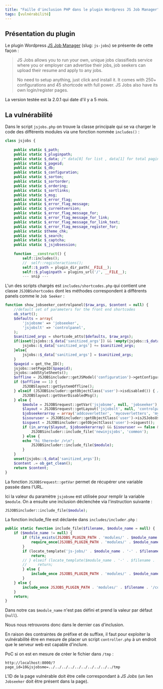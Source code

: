 ```yaml
---
title: "Faille d'inclusion PHP dans le plugin Wordpress JS Job Manager"
tags: [vulnérabilité]
---
```


## Présentation du plugin

Le plugin Wordpress [JS Job Manager](https://wordpress.org/plugins/js-jobs/) (slug: `js-jobs`) se présente de cette façon :

> JS Jobs allows you to run your own, unique jobs classifieds service where you or employer can advertise their jobs, job seekers can upload their resume and apply to any jobs.
>
> No need to setup anything, just click and install it.
> It comes with 250+ configurations and 45 shortcode with full power.
> JS Jobs also have its own login/register pages.
  
La version testée est la 2.0.1 qui date d'il y a 5 mois.

## La vulnérabilité

Dans le script `jsjobs.php` on trouve la classe principale qui se va charger le code des différents modules via une fonction nommée `includes()` :

```php
class jsjobs {                                                                                                         
                                                                                                                       
    public static $_path;                                                                                              
    public static $_pluginpath;                                                                                        
    public static $_data; /* data[0] for list , data[1] for total paginition ,data[2] fieldsorderring , data[3] userfield for form , data[4] for reply , data[5] for ticket history  , data[6] for internal notes  , data[7] for ban email  , data['ticket_attachment'] for attachment */
    public static $_pageid;                                                                                            
    public static $_db;                                                                                                
    public static $_configuration;                                                                                     
    public static $_sorton;                                                                                            
    public static $_sortorder;                                                                                         
    public static $_ordering;                                                                                          
    public static $_sortlinks;                                                                                         
    public static $_msg;                                                                                               
    public static $_error_flag;                                                                                        
    public static $_error_flag_message;                                                                                
    public static $_currentversion;                                                                                    
    public static $_error_flag_message_for;                                                                            
    public static $_error_flag_message_for_link;                                                                       
    public static $_error_flag_message_for_link_text;                                                                  
    public static $_error_flag_message_register_for;                                                                   
    public static $theme_chk;                                                                                          
    public static $_search;                                                                                            
    public static $_captcha;                                                                                           
    public static $_jsjobsession;                                                                                      
                                                                                                                       
    function __construct() {                                                                                           
        self::includes();                                                                                              
        //  self::registeractions();                                                                                   
        self::$_path = plugin_dir_path(__FILE__);                                                                      
        self::$_pluginpath = plugins_url('/', __FILE__);
        --- snip ---
```

L'un des scripts chargés est `includes/shortcodes.php` qui contient une classe `JSJOBSshortcodes` dont les méthodes correspondent à différents panels comme le `Job Seeker` :

```php
function show_jobseeker_controlpanel($raw_args, $content = null) {                                                 
    //default set of parameters for the front end shortcodes                                                       
    ob_start();                                                                                                    
    $defaults = array(                                                                                             
        'jsjobsme' => 'jobseeker',                                                                                 
        'jsjobslt' => 'controlpanel',                                                                              
    );                                                                                                             
    $sanitized_args = shortcode_atts($defaults, $raw_args);                                                        
    if(isset(jsjobs::$_data['sanitized_args']) && !empty(jsjobs::$_data['sanitized_args'])){                       
        jsjobs::$_data['sanitized_args'] += $sanitized_args;                                                       
    }else{                                                                                                         
        jsjobs::$_data['sanitized_args'] = $sanitized_args;                                                        
    }                                                                                                              
    $pageid = get_the_ID();                                                                                        
    jsjobs::setPageID($pageid);                                                                                    
    jsjobs::addStyleSheets();                                                                                      
    $offline = JSJOBSincluder::getJSModel('configuration')->getConfigurationByConfigName('offline');               
    if ($offline == 1) {                                                                                           
        JSJOBSlayout::getSystemOffline();                                                                          
    } elseif (JSJOBSincluder::getObjectClass('user')->isdisabled()) { // handling for the user disabled            
        JSJOBSlayout::getUserDisabledMsg();                                                                        
    } else {                                                                                                       
        $module = JSJOBSrequest::getVar('jsjobsme', null, 'jobseeker');                                            
        $layout = JSJOBSrequest::getLayout('jsjobslt', null, 'controlpanel');                                      
        $jobseekerarray = array('addcoverletter', 'mycoverletters', 'myresumes','myappliedjobs');                  
        $isouruser = JSJOBSincluder::getObjectClass('user')->isJSJobsUser();                                       
        $isguest = JSJOBSincluder::getObjectClass('user')->isguest();                                              
        if (in_array($layout, $jobseekerarray) && $isouruser == false && $isguest == false) {                      
            JSJOBSincluder::include_file('newinjsjobs', 'common');                                                 
        } else {                                                                                                   
        echo "hi there<br />\n";                                                                                   
            JSJOBSincluder::include_file($module);                                                                 
        }                                                                                                          
    }                                                                                                              
    unset(jsjobs::$_data['sanitized_args']);                                                                       
    $content .= ob_get_clean();                                                                                    
    return $content;                                                                                               
}
```

La fonction `JSJOBSrequest::getVar` permet de récupérer une variable passée dans l'URL.

Ici la valeur du paramètre `jsjobsme` est utilisée pour remplir la variable `$module`. On a ensuite une inclusion déclenchée via l'instruction suivante :

```php
JSJOBSincluder::include_file($module);
```

La fonction include_file est déclarée dans `includes/includer.php` :

```php
public static function include_file($filename, $module_name = null) {                                              
    if ($module_name != null) {                                                                                    
        if (file_exists(JSJOBS_PLUGIN_PATH . 'modules/' . $module_name . '/tmpl/' . $filename . '.inc.php')) {     
            require_once(JSJOBS_PLUGIN_PATH . 'modules/' . $module_name . '/tmpl/' . $filename . '.inc.php');      
        }                                                                                                          
        if (locate_template('js-jobs/' . $module_name . '-' . $filename . '.php', 1, 1)) {                         
            return;                                                                                                
        // } elseif (locate_template($module_name . '-' . $filename . '.php', 1, 1)) { // to add layout in root template directory
        //     return;                                                                                             
        } else {                                                                                                   
            include_once JSJOBS_PLUGIN_PATH . 'modules/' . $module_name . '/tmpl/' . $filename . '.php';           
        }                                                                                                          
    } else {                                                                                                       
        include_once JSJOBS_PLUGIN_PATH . 'modules/' . $filename . '/controller.php';                              
    }                                                                                                              
    return;                                                                                                        
}
```

Dans notre cas `$module_name` n'est pas défini et prend la valeur par défaut (`null`).

Nous nous retrouvons donc dans le dernier cas d'inclusion.

En raison des contraintes de préfixe et de suffixe, il faut pour exploiter la vulnérabilité être en mesure de placer un script `controller.php` à un endroit que le serveur web est capable d'inclure.

PoC si on est en mesure de créer le fichier dans `/tmp` :

```
http://localhost:8000/?page_id=10&jsjobsme=../../../../../../../../../../tmp
```

L'ID de la page vulnérable doit être celle correspondant à _JS Jobs_ (un lien `Jobseeker` doit être présent dans la page).

